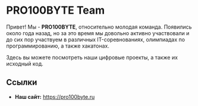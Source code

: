 # PRO100BYTE Team

Привет! Мы - **PRO100BYTE**, относительно молодая команда. Появились около года назад, но за это время мы довольно активно участвовали и до сих пор участвуем в различных IT-соревнованиях, олимпиадах по программированию, а также хакатонах.

Здесь вы можете посмотреть наши цифровые проекты, а также их исходный код.

## Ссылки

- **Наш сайт:** https://pro100byte.ru
